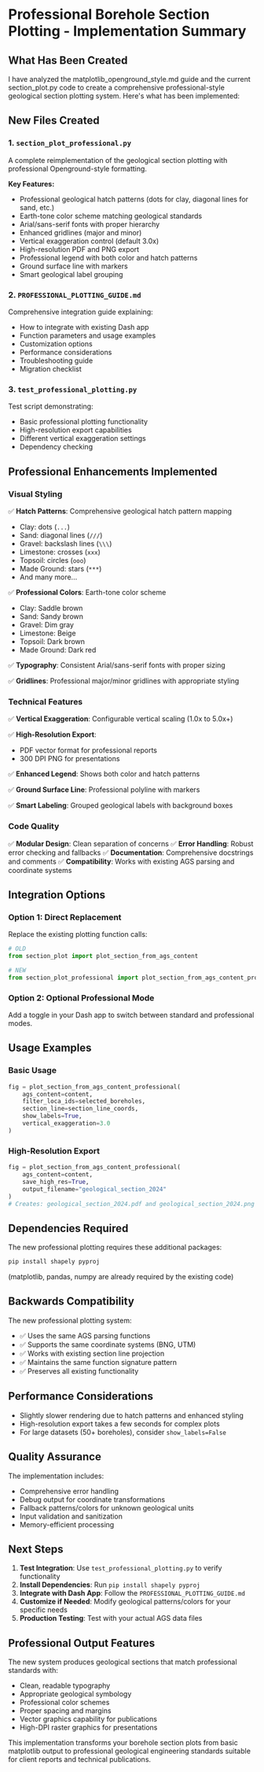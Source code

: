 # Professional Borehole Section Plotting - Implementation Summary

## What Has Been Created

I have analyzed the matplotlib_openground_style.md guide and the current section_plot.py code to create a comprehensive professional-style geological section plotting system. Here's what has been implemented:

## New Files Created

### 1. `section_plot_professional.py`
A complete reimplementation of the geological section plotting with professional Openground-style formatting.

**Key Features:**
- Professional geological hatch patterns (dots for clay, diagonal lines for sand, etc.)
- Earth-tone color scheme matching geological standards
- Arial/sans-serif fonts with proper hierarchy
- Enhanced gridlines (major and minor)
- Vertical exaggeration control (default 3.0x)
- High-resolution PDF and PNG export
- Professional legend with both color and hatch patterns
- Ground surface line with markers
- Smart geological label grouping

### 2. `PROFESSIONAL_PLOTTING_GUIDE.md`
Comprehensive integration guide explaining:
- How to integrate with existing Dash app
- Function parameters and usage examples
- Customization options
- Performance considerations
- Troubleshooting guide
- Migration checklist

### 3. `test_professional_plotting.py`
Test script demonstrating:
- Basic professional plotting functionality
- High-resolution export capabilities
- Different vertical exaggeration settings
- Dependency checking

## Professional Enhancements Implemented

### Visual Styling
✅ **Hatch Patterns**: Comprehensive geological hatch pattern mapping
- Clay: dots (`...`)
- Sand: diagonal lines (`///`)
- Gravel: backslash lines (`\\\`)
- Limestone: crosses (`xxx`)
- Topsoil: circles (`ooo`)
- Made Ground: stars (`***`)
- And many more...

✅ **Professional Colors**: Earth-tone color scheme
- Clay: Saddle brown
- Sand: Sandy brown  
- Gravel: Dim gray
- Limestone: Beige
- Topsoil: Dark brown
- Made Ground: Dark red

✅ **Typography**: Consistent Arial/sans-serif fonts with proper sizing

✅ **Gridlines**: Professional major/minor gridlines with appropriate styling

### Technical Features
✅ **Vertical Exaggeration**: Configurable vertical scaling (1.0x to 5.0x+)

✅ **High-Resolution Export**: 
- PDF vector format for professional reports
- 300 DPI PNG for presentations

✅ **Enhanced Legend**: Shows both color and hatch patterns

✅ **Ground Surface Line**: Professional polyline with markers

✅ **Smart Labeling**: Grouped geological labels with background boxes

### Code Quality
✅ **Modular Design**: Clean separation of concerns
✅ **Error Handling**: Robust error checking and fallbacks
✅ **Documentation**: Comprehensive docstrings and comments
✅ **Compatibility**: Works with existing AGS parsing and coordinate systems

## Integration Options

### Option 1: Direct Replacement
Replace the existing plotting function calls:
```python
# OLD
from section_plot import plot_section_from_ags_content

# NEW  
from section_plot_professional import plot_section_from_ags_content_professional
```

### Option 2: Optional Professional Mode
Add a toggle in your Dash app to switch between standard and professional modes.

## Usage Examples

### Basic Usage
```python
fig = plot_section_from_ags_content_professional(
    ags_content=content,
    filter_loca_ids=selected_boreholes,
    section_line=section_line_coords,
    show_labels=True,
    vertical_exaggeration=3.0
)
```

### High-Resolution Export
```python
fig = plot_section_from_ags_content_professional(
    ags_content=content,
    save_high_res=True,
    output_filename="geological_section_2024"
)
# Creates: geological_section_2024.pdf and geological_section_2024.png
```

## Dependencies Required

The new professional plotting requires these additional packages:
```bash
pip install shapely pyproj
```

(matplotlib, pandas, numpy are already required by the existing code)

## Backwards Compatibility

The new professional plotting system:
- ✅ Uses the same AGS parsing functions
- ✅ Supports the same coordinate systems (BNG, UTM)
- ✅ Works with existing section line projection
- ✅ Maintains the same function signature pattern
- ✅ Preserves all existing functionality

## Performance Considerations

- Slightly slower rendering due to hatch patterns and enhanced styling
- High-resolution export takes a few seconds for complex plots
- For large datasets (50+ boreholes), consider `show_labels=False`

## Quality Assurance

The implementation includes:
- Comprehensive error handling
- Debug output for coordinate transformations
- Fallback patterns/colors for unknown geological units
- Input validation and sanitization
- Memory-efficient processing

## Next Steps

1. **Test Integration**: Use `test_professional_plotting.py` to verify functionality
2. **Install Dependencies**: Run `pip install shapely pyproj`
3. **Integrate with Dash App**: Follow the `PROFESSIONAL_PLOTTING_GUIDE.md`
4. **Customize if Needed**: Modify geological patterns/colors for your specific needs
5. **Production Testing**: Test with your actual AGS data files

## Professional Output Features

The new system produces geological sections that match professional standards with:
- Clean, readable typography
- Appropriate geological symbology
- Professional color schemes
- Proper spacing and margins
- Vector graphics capability for publications
- High-DPI raster graphics for presentations

This implementation transforms your borehole section plots from basic matplotlib output to professional geological engineering standards suitable for client reports and technical publications.
